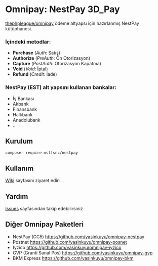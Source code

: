 # Omnipay: NestPay 3D_Pay
[thephpleague/omnipay](https://github.com/thephpleague/omnipay) ödeme altyapsı için hazırlanmış NestPay kütüphanesi.

### İçindeki metodlar:
 * **Purchase** (*Auth*: Satış)
 * **Authorize** (*PreAuth*: Ön Otorizasyon)
 * **Capture** (*PostAuth*: Otorizasyon Kapatma)
 * **Void** (*Void*: İptal)
 * **Refund** (*Credit*: İade)

### NestPay (EST) alt yapsını kullanan bankalar:
 * İş Bankası
 * Akbank
 * Finansbank
 * Halkbank
 * Anadolubank
 * ..
 
## Kurulum

    composer require mstfsnc/nestpay
    
## Kullanım
[Wiki](https://github.com/mstfsnc/nestpay/wiki) sayfasını ziyaret edin

## Yardım

[Issues](https://github.com/mstfsnc/nestpay/issues) sayfasından takip edebilirsiniz

## Diğer Omnipay Paketleri

 * NestPay (CC5) https://github.com/yasinkuyu/omnipay-nestpay
 * Postnet https://github.com/yasinkuyu/omnipay-posnet
 * Iyzico https://github.com/yasinkuyu/omnipay-iyzico
 * GVP (Granti Sanal Pos) https://github.com/yasinkuyu/omnipay-gvp
 * BKM Express https://github.com/yasinkuyu/omnipay-bkm